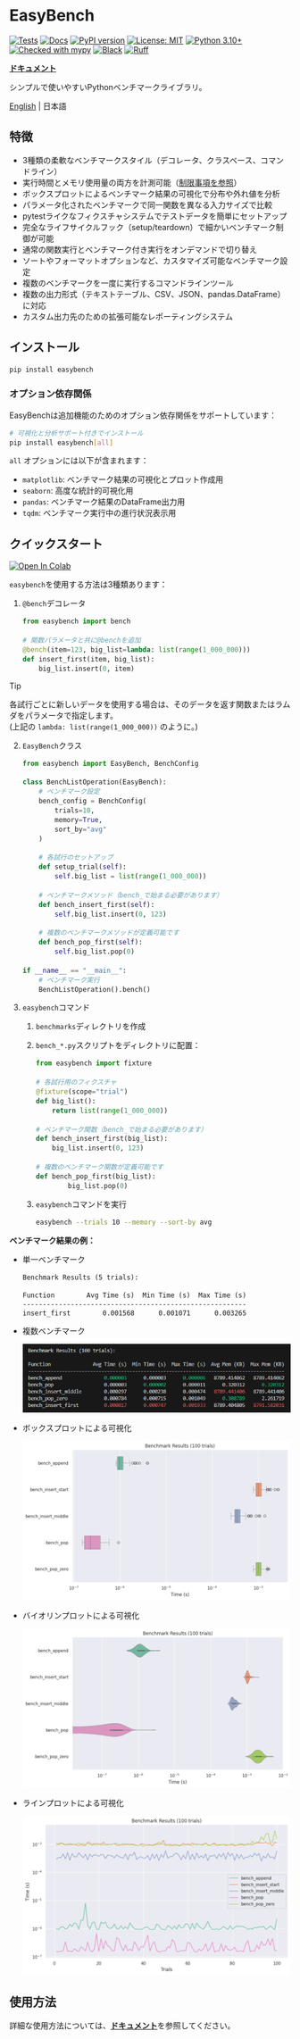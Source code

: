 # EasyBench

[![Tests](https://github.com/smurak/easybench/actions/workflows/test.yml/badge.svg)](https://github.com/smurak/easybench/actions)
[![Docs](https://readthedocs.org/projects/easybench/badge/?version=latest)](https://easybench.readthedocs.io/)
[![PyPI version](https://badge.fury.io/py/easybench.svg)](https://pypi.org/project/easybench/)
[![License: MIT](https://img.shields.io/badge/License-MIT-yellow.svg)](https://opensource.org/licenses/MIT)
[![Python 3.10+](https://img.shields.io/badge/python-3.10+-blue.svg)](https://www.python.org/downloads/)
[![Checked with mypy](https://www.mypy-lang.org/static/mypy_badge.svg)](https://mypy-lang.org/)
[![Black](https://img.shields.io/badge/code%20style-black-000000.svg)](https://github.com/psf/black)
[![Ruff](https://img.shields.io/endpoint?url=https://raw.githubusercontent.com/astral-sh/ruff/main/assets/badge/v2.json)](https://github.com/astral-sh/ruff)

[**ドキュメント**](https://easybench.readthedocs.io/)

シンプルで使いやすいPythonベンチマークライブラリ。

[English](README.md) | 日本語

## 特徴

- 3種類の柔軟なベンチマークスタイル（デコレータ、クラスベース、コマンドライン）
- 実行時間とメモリ使用量の両方を計測可能（[制限事項を参照](#メモリ測定の制限)）
- ボックスプロットによるベンチマーク結果の可視化で分布や外れ値を分析
- パラメータ化されたベンチマークで同一関数を異なる入力サイズで比較
- pytestライクなフィクスチャシステムでテストデータを簡単にセットアップ
- 完全なライフサイクルフック（setup/teardown）で細かいベンチマーク制御が可能
- 通常の関数実行とベンチマーク付き実行をオンデマンドで切り替え
- ソートやフォーマットオプションなど、カスタマイズ可能なベンチマーク設定
- 複数のベンチマークを一度に実行するコマンドラインツール
- 複数の出力形式（テキストテーブル、CSV、JSON、pandas.DataFrame）に対応
- カスタム出力先のための拡張可能なレポーティングシステム

## インストール

```bash
pip install easybench
```

### オプション依存関係

EasyBenchは追加機能のためのオプション依存関係をサポートしています：

```bash
# 可視化と分析サポート付きでインストール
pip install easybench[all]
```

`all` オプションには以下が含まれます：

- `matplotlib`: ベンチマーク結果の可視化とプロット作成用
- `seaborn`: 高度な統計的可視化用
- `pandas`: ベンチマーク結果のDataFrame出力用
- `tqdm`: ベンチマーク実行中の進行状況表示用

## クイックスタート

[![Open In Colab](https://colab.research.google.com/assets/colab-badge.svg)](https://colab.research.google.com/github/smurak/easybench/blob/main/notebooks/easybench_quickstart.ipynb)

`easybench`を使用する方法は3種類あります：

1. `@bench`デコレータ

    ```python
    from easybench import bench
    
    # 関数パラメータと共に@benchを追加
    @bench(item=123, big_list=lambda: list(range(1_000_000)))
    def insert_first(item, big_list):
        big_list.insert(0, item)
    ```

> [!TIP]  
> 各試行ごとに新しいデータを使用する場合は、そのデータを返す関数またはラムダをパラメータで指定します。  
> (上記の `lambda: list(range(1_000_000))` のように。)

2. `EasyBench`クラス

    ```python
    from easybench import EasyBench, BenchConfig

    class BenchListOperation(EasyBench):
        # ベンチマーク設定
        bench_config = BenchConfig(
            trials=10,
            memory=True,
            sort_by="avg"
        )

        # 各試行のセットアップ
        def setup_trial(self):
            self.big_list = list(range(1_000_000))

        # ベンチマークメソッド（bench_で始まる必要があります）
        def bench_insert_first(self):
            self.big_list.insert(0, 123)

        # 複数のベンチマークメソッドが定義可能です
        def bench_pop_first(self):
            self.big_list.pop(0)

    if __name__ == "__main__":
        # ベンチマーク実行
        BenchListOperation().bench()
    ```

3. `easybench`コマンド

    1. `benchmarks`ディレクトリを作成
    2. `bench_*.py`スクリプトをディレクトリに配置：

        ```python
        from easybench import fixture

        # 各試行用のフィクスチャ
        @fixture(scope="trial")
        def big_list():
            return list(range(1_000_000))

        # ベンチマーク関数（bench_で始まる必要があります）
        def bench_insert_first(big_list):
            big_list.insert(0, 123)

        # 複数のベンチマーク関数が定義可能です
        def bench_pop_first(big_list):
                big_list.pop(0)
        ```

    3. `easybench`コマンドを実行

        ```bash
        easybench --trials 10 --memory --sort-by avg
        ```

**ベンチマーク結果の例：**

* 単一ベンチマーク

    ```
    Benchmark Results (5 trials):
    
    Function        Avg Time (s)  Min Time (s)  Max Time (s)
    --------------------------------------------------------
    insert_first        0.001568      0.001071      0.003265
    ```

* 複数ベンチマーク

  ![EasyBench Benchmark Result](https://raw.githubusercontent.com/smurak/easybench/main/images/easybench_screenshot.png)

* ボックスプロットによる可視化

  ![Boxplot Visualization](https://raw.githubusercontent.com/smurak/easybench/main/images/visualization_boxplot.png)

* バイオリンプロットによる可視化

  ![Violinplot Visualization](https://raw.githubusercontent.com/smurak/easybench/main/images/visualization_violinplot.png)

* ラインプロットによる可視化

  ![Lineplot Visualization](https://raw.githubusercontent.com/smurak/easybench/main/images/visualization_lineplot.png)

## 使用方法

詳細な使用方法については、[**ドキュメント**](https://easybench.readthedocs.io/ja/)を参照してください。
